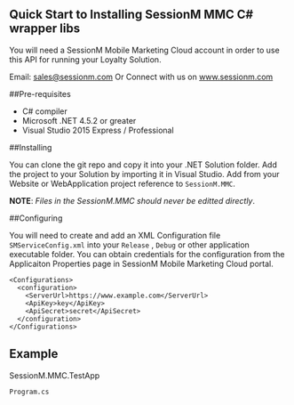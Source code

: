 ## Quick Start to Installing SessionM MMC C# wrapper libs

You will need a SessionM Mobile Marketing Cloud account in order to use this
API for running your Loyalty Solution. 

Email: sales@sessionm.com 
Or
Connect with us on www.sessionm.com

##Pre-requisites

* C# compiler
* Microsoft .NET 4.5.2 or greater
* Visual Studio 2015 Express / Professional


##Installing 

You can clone the git repo and copy it into your .NET Solution folder.
Add the project to your Solution by importing it in Visual Studio.
Add from your Website or WebApplication project reference to `SessionM.MMC`.

**NOTE**: *Files in the SessionM.MMC should never be editted directly*.

##Configuring

You will need to create and add an XML Configuration file `SMServiceConfig.xml` into your `Release` , `Debug` or other application executable folder. You can obtain credentials for the configuration from the Applicaiton Properties page in SessionM Mobile Marketing Cloud portal.

```
<Configurations>
  <configuration>
    <ServerUrl>https://www.example.com</ServerUrl>
    <ApiKey>key</ApiKey>
    <ApiSecret>secret</ApiSecret>
  </configuration>
</Configurations>
```
## Example 

SessionM.MMC.TestApp

`Program.cs`

